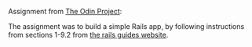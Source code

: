 Assignment from <a href="https://www.theodinproject.com">The Odin Project</a>:

The assignment was to build a simple Rails app, by following instructions from sections 1-9.2 from <a href="https://guides.rubyonrails.org/getting_started.html">the rails guides website</a>.